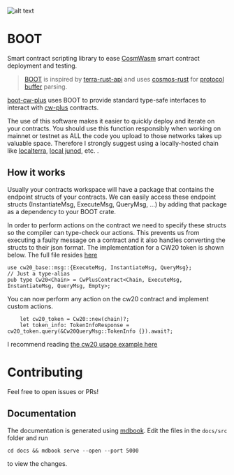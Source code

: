 ![alt text](https://raw.githubusercontent.com/Abstract-OS/assets/c85b8ed5104b26bfb0f97dc9d30a8813a4a1b60b/DALL%C2%B7E%20Boot%20(2).png)
# BOOT

Smart contract scripting library to ease [CosmWasm](https://cosmwasm.com/) smart contract deployment and testing.

> [BOOT](boot-core/README.md) is inspired by [terra-rust-api](https://github.com/PFC-Validator/terra-rust) and uses [cosmos-rust](https://github.com/cosmos/cosmos-rust) for [protocol buffer](https://developers.google.com/protocol-buffers/docs/overview) parsing.

[boot-cw-plus](boot-cw-plus/README.md) uses BOOT to provide standard type-safe interfaces to interact with [cw-plus](https://github.com/CosmWasm/cw-plus) contracts.

The use of this software makes it easier to quickly deploy and iterate on your contracts. You should use this function responsibly when working on mainnet or testnet as ALL the code you upload to those networks takes up valuable space. Therefore I strongly suggest using a locally-hosted chain like [localterra](https://github.com/terra-money/LocalTerra), [local junod](https://docs.junonetwork.io/smart-contracts-and-junod-development/junod-local-dev-setup), etc.
.
## How it works

Usually your contracts workspace will have a package that contains the endpoint structs of your contracts.
We can easily access these endpoint structs (InstantiateMsg, ExecuteMsg, QueryMsg, ...) by adding that package as a dependency to your BOOT crate.

In order to perform actions on the contract we need to specify these structs so the compiler can type-check our actions. This prevents us from executing a faulty message on a contract and it also handles converting the structs to their json format. The implementation for a CW20 token is shown below. The full file resides [here](boot-cw-plus/src/cw20.rs)

```
use cw20_base::msg::{ExecuteMsg, InstantiateMsg, QueryMsg};
// Just a type-alias
pub type Cw20<Chain> = CwPlusContract<Chain, ExecuteMsg, InstantiateMsg, QueryMsg, Empty>;

```
You can now perform any action on the cw20 contract and implement custom actions.

```
    let cw20_token = Cw20::new(chain)?;
    let token_info: TokenInfoResponse = cw20_token.query(&Cw20QueryMsg::TokenInfo {}).await?;
```

I recommend reading [the cw20 usage example here](boot-core/examples/cw20.rs)

# Contributing
Feel free to open issues or PRs!

## Documentation
The documentation is generated using [mdbook](https://rust-lang.github.io/mdBook/index.html). Edit the files in the `docs/src` folder and run
```shell
cd docs && mdbook serve --open --port 5000
```
to view the changes.
